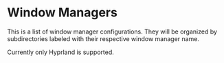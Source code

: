 # Window Managers

This is a list of window manager configurations. They will be organized by subdirectories labeled with their respective window manager name.

Currently only Hyprland is supported.
